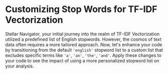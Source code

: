 # Customizing Stop Words for TF-IDF Vectorization

Stellar Navigator, your initial journey into the realm of TF-IDF Vectorization utilized a predefined list of English stopwords. However, the cosmos of text data often requires a more tailored approach. Now, let's enhance your code by transitioning from the default `'english'` stopword list to a custom list that excludes specific terms like `'a'`, `'an'`, `'the'`, `'and'`. Apply these changes to your code to see the impact of using a more personalized stopword list on your analysis.